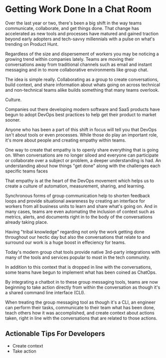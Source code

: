 # Getting Work Done In a Chat Room

Over the last year or two, there's been a big shift in the way teams communicate, collaborate, and get things done. That change has accelerated as new tools and processes have matured and gained traction beyond early adopters and tech-savvy millennials with a pulse on what's trending on Product Hunt. 

Regardless of the size and dispersement of workers you may be noticing a growing trend within companies lately. Teams are moving their conversations away from traditional channels such as email and instant messaging and in to more collaborative environments like group chat.

The idea is simple really. Collaborating as a group to create conversations, build context, and share information about whats going on across technical and non-technical teams alike builds something that many teams overlook. 

Culture. 

Companies out there developing modern software and SaaS products have begun to adopt DevOps best practices to help get their product to market sooner. 

Anyone who has been a part of this shift in focus will tell you that DevOps isn't about tools or even processes. While those do play an important role, it's more about people and creating empathy within teams.

One way to create that empathy is to openly share everything that is going on. When conversations are no longer siloed and everyone can participate or collaborate over a subject or problem, a deeper understanding is had. An understanding about how things "get done" along with the challenges each specific teams faces

That empathy is at the heart of the DevOps movement which helps us to create a culture of automation, measurement, sharing, and learning.

Synchronous forms of group communication help to shorten feedback loops and provide situational awareness by creating an interface for workers from all business units to learn and share what's going on. And in many cases, teams are even automating the inclusion of context such as metrics, alerts, and documents right in to the body of the conversations already taking place.

Having "tribal knowledge" regarding not only the work getting done throughout our hectic day but also the conversations that relate to and surround our work is a huge boost in effeciency for teams. 

Today's modern group chat tools provide native 3rd-party integrations with many of the tools and services popular to most in the tech community.

In addition to this context that is dropped in line with the conversations, some teams have begun to implement what has been coined as ChatOps.

By integrating a chatbot in to these group messaging tools, teams are now beginning to take action directly from within the conversation as though it's a shared command line interface (CLI). 

When treating the group messaging tool as though it's a CLI, an engineer can perform their tasks, communicate to their team what has been done, teach others how it was accomplished, and create context about actions taken, right in line with the conversations that are related to those actions.

## Actionable Tips For Developers


- Create context
- Take action
 
